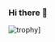 ### Hi there 👋

![trophy](https://github-profile-trophy.vercel.app/?username=RodolpheANDRIEUX&title=Commits,Repositories,Stars&theme=onedark)]
